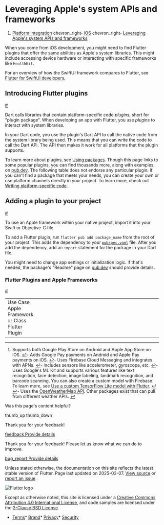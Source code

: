 Leveraging Apple's system APIs and frameworks
=============================================

1. [Platform integration](/platform-integration) chevron\_right- [iOS](/platform-integration/ios) chevron\_right- [Leveraging Apple's system APIs and frameworks](/platform-integration/ios/apple-frameworks)

When you come from iOS development, you might need to find Flutter plugins that offer the same abilities as Apple's system libraries. This might include accessing device hardware or interacting with specific frameworks like `HealthKit`.

For an overview of how the SwiftUI framework compares to Flutter, see [Flutter for SwiftUI developers](/get-started/flutter-for/swiftui-devs).

Introducing Flutter plugins
---------------------------

[#](#introducing-flutter-plugins)

Dart calls libraries that contain platform-specific code *plugins*, short for "plugin package". When developing an app with Flutter, you use *plugins* to interact with system libraries.

In your Dart code, you use the plugin's Dart API to call the native code from the system library being used. This means that you can write the code to call the Dart API. The API then makes it work for all platforms that the plugin supports.

To learn more about plugins, see [Using packages](/packages-and-plugins/using-packages). Though this page links to some popular plugins, you can find thousands more, along with examples, on [pub.dev](https://pub.dev/packages). The following table does not endorse any particular plugin. If you can't find a package that meets your needs, you can create your own or use platform channels directly in your project. To learn more, check out [Writing platform-specific code](/platform-integration/platform-channels).

Adding a plugin to your project
-------------------------------

[#](#adding-a-plugin-to-your-project)

To use an Apple framework within your native project, import it into your Swift or Objective-C file.

To add a Flutter plugin, run `flutter pub add package_name` from the root of your project. This adds the dependency to your [`pubspec.yaml`](/tools/pubspec) file. After you add the dependency, add an `import` statement for the package in your Dart file.

You might need to change app settings or initialization logic. If that's needed, the package's "Readme" page on [pub.dev](https://pub.dev/packages) should provide details.

### Flutter Plugins and Apple Frameworks

[#](#flutter-plugins-and-apple-frameworks)

|  |  |  |  |  |  |  |  |  |  |  |  |  |  |  |  |  |  |  |  |  |  |  |  |  |  |  |  |  |  |  |  |  |  |  |  |  |  |  |  |  |  |  |  |  |  |  |  |  |  |  |  |  |  |  |  |  |  |  |  |  |  |  |  |  |  |
| --- | --- | --- | --- | --- | --- | --- | --- | --- | --- | --- | --- | --- | --- | --- | --- | --- | --- | --- | --- | --- | --- | --- | --- | --- | --- | --- | --- | --- | --- | --- | --- | --- | --- | --- | --- | --- | --- | --- | --- | --- | --- | --- | --- | --- | --- | --- | --- | --- | --- | --- | --- | --- | --- | --- | --- | --- | --- | --- | --- | --- | --- | --- | --- | --- | --- |
| Use Case Apple Framework or Class Flutter Plugin|  |  |  |  |  |  |  |  |  |  |  |  |  |  |  |  |  |  |  |  |  |  |  |  |  |  |  |  |  |  |  |  |  |  |  |  |  |  |  |  |  |  |  |  |  |  |  |  |  |  |  |  |  |  |  |  |  |  |  |  |  |  |  | | --- | --- | --- | --- | --- | --- | --- | --- | --- | --- | --- | --- | --- | --- | --- | --- | --- | --- | --- | --- | --- | --- | --- | --- | --- | --- | --- | --- | --- | --- | --- | --- | --- | --- | --- | --- | --- | --- | --- | --- | --- | --- | --- | --- | --- | --- | --- | --- | --- | --- | --- | --- | --- | --- | --- | --- | --- | --- | --- | --- | --- | --- | --- | | Access the photo library `PhotoKit` using the `Photos` and `PhotosUI` frameworks and `UIImagePickerController` [`image_picker`](https://pub.dev/packages/image_picker)| Access the camera `UIImagePickerController` using the `.camera` `sourceType` [`image_picker`](https://pub.dev/packages/image_picker)| Use advanced camera features `AVFoundation` [`camera`](https://pub.dev/packages/camera)| Offer In-app purchases `StoreKit` [`in_app_purchase`](https://pub.dev/packages/in_app_purchase)[[1]](#fn1)| Process payments `PassKit` [`pay`](https://pub.dev/packages/pay)[[2]](#fn2)| Send push notifications `UserNotifications` [`firebase_messaging`](https://pub.dev/packages/firebase_messaging)[[3]](#fn3)| Access GPS coordinates `CoreLocation` [`geolocator`](https://pub.dev/packages/geolocator)| Access sensor data[[4]](#fn4) `CoreMotion` [`sensors_plus`](https://pub.dev/packages/sensors_plus)| Make network requests `URLSession` [`http`](https://pub.dev/packages/http)| Store key-values `@AppStorage` property wrapper and `NSUserDefaults` [`shared_preferences`](https://pub.dev/packages/shared_preferences)| Persist to a database `CoreData` or SQLite [`sqflite`](https://pub.dev/packages/sqflite)| Access health data `HealthKit` [`health`](https://pub.dev/packages/health)| Use machine learning `CoreML` [`google_ml_kit`](https://pub.dev/packages/google_ml_kit)[[5]](#fn5)| Recognize text `VisionKit` [`google_ml_kit`](https://pub.dev/packages/google_ml_kit)[[5:1]](#fn5)| Recognize speech `Speech` [`speech_to_text`](https://pub.dev/packages/speech_to_text)| Use augmented reality `ARKit` [`ar_flutter_plugin`](https://pub.dev/packages/ar_flutter_plugin)| Access weather data `WeatherKit` [`weather`](https://pub.dev/packages/weather)[[6]](#fn6)| Access and manage contacts `Contacts` [`contacts_service`](https://pub.dev/packages/contacts_service)| Expose quick actions on the home screen `UIApplicationShortcutItem` [`quick_actions`](https://pub.dev/packages/quick_actions)| Index items in Spotlight search `CoreSpotlight` [`flutter_core_spotlight`](https://pub.dev/packages/flutter_core_spotlight)| Configure, update and communicate with Widgets `WidgetKit` [`home_widget`](https://pub.dev/packages/home_widget) | | | | | | | | | | | | | | | | | | | | | | | | | | | | | | | | | | | | | | | | | | | | | | | | | | | | | | | | | | | | | | | | | |

---

1. Supports both Google Play Store on Android and Apple App Store on iOS. [↩︎](#fnref1)- Adds Google Pay payments on Android and Apple Pay payments on iOS. [↩︎](#fnref2)- Uses Firebase Cloud Messaging and integrates with APNs. [↩︎](#fnref3)- Includes sensors like accelerometer, gyroscope, etc. [↩︎](#fnref4)- Uses Google's ML Kit and supports various features like text recognition, face detection, image labeling, landmark recognition, and barcode scanning. You can also create a custom model with Firebase. To learn more, see [Use a custom TensorFlow Lite model with Flutter](https://firebase.google.com/docs/ml/flutter/use-custom-models). [↩︎](#fnref5) [↩︎](#fnref5:1)- Uses the [OpenWeatherMap API](https://openweathermap.org/api). Other packages exist that can pull from different weather APIs. [↩︎](#fnref6)

Was this page's content helpful?

thumb\_up thumb\_down

Thank you for your feedback!

 [feedback Provide details](https://github.com/flutter/website/issues/new?template=1_page_issue.yml&&page-url=https://docs.flutter.dev/platform-integration/ios/apple-frameworks/&page-source=https://github.com/flutter/website/tree/main/src/content/platform-integration/ios/apple-frameworks.md)

Thank you for your feedback! Please let us know what we can do to improve.

 [bug\_report Provide details](https://github.com/flutter/website/issues/new?template=1_page_issue.yml&&page-url=https://docs.flutter.dev/platform-integration/ios/apple-frameworks/&page-source=https://github.com/flutter/website/tree/main/src/content/platform-integration/ios/apple-frameworks.md)

Unless stated otherwise, the documentation on this site reflects the latest stable version of Flutter. Page last updated on 2025-03-07. [View source](https://github.com/flutter/website/tree/main/src/content/platform-integration/ios/apple-frameworks.md) or [report an issue](https://github.com/flutter/website/issues/new?template=1_page_issue.yml&&page-url=https://docs.flutter.dev/platform-integration/ios/apple-frameworks/&page-source=https://github.com/flutter/website/tree/main/src/content/platform-integration/ios/apple-frameworks.md "Report an issue with this page").

[![Flutter logo](/assets/images/branding/flutter/logo+text/horizontal/white.svg)](https://flutter.dev)

Except as otherwise noted, this site is licensed under a [Creative Commons Attribution 4.0 International License](https://creativecommons.org/licenses/by/4.0/), and code samples are licensed under the [3-Clause BSD License](https://opensource.org/licenses/BSD-3-Clause).

* [Terms](/tos "Terms of use")* [Brand](/brand "Brand usage guidelines")* [Privacy](https://policies.google.com/privacy "Privacy policy")* [Security](/security "Security philosophy and practices")

   